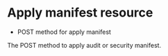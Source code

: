 # Apply manifest resource

- POST method for apply manifest

The POST method to apply audit or security manifest.
